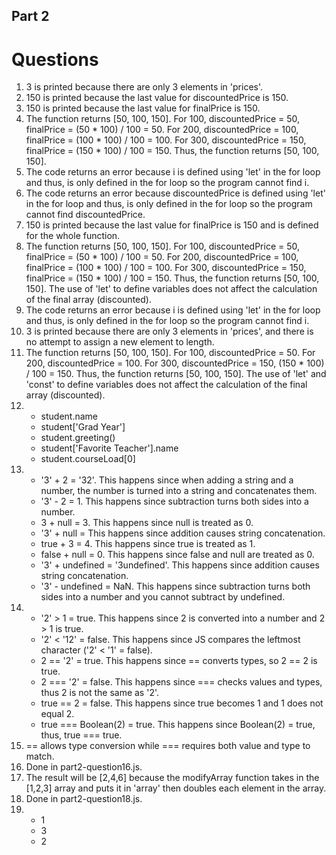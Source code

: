 ## Part 2

# Questions

1. 3 is printed because there are only 3 elements in 'prices'.
2. 150 is printed because the last value for discountedPrice is 150.
3. 150 is printed because the last value for finalPrice is 150.
4. The function returns [50, 100, 150]. For 100, discountedPrice = 50, finalPrice = (50 * 100) / 100 = 50. For 200, discountedPrice = 100, finalPrice = (100 * 100) / 100 = 100. For 300, discountedPrice = 150, finalPrice = (150 * 100) / 100 = 150. Thus, the function returns [50, 100, 150].
5. The code returns an error because i is defined using 'let' in the for loop and thus, is only defined in the for loop so the program cannot find i.
6. The code returns an error because discountedPrice is defined using 'let' in the for loop and thus, is only defined in the for loop so the program cannot find discountedPrice.
7. 150 is printed because the last value for finalPrice is 150 and is defined for the whole function.
8. The function returns [50, 100, 150]. For 100, discountedPrice = 50, finalPrice = (50 * 100) / 100 = 50. For 200, discountedPrice = 100, finalPrice = (100 * 100) / 100 = 100. For 300, discountedPrice = 150, finalPrice = (150 * 100) / 100 = 150. Thus, the function returns [50, 100, 150]. The use of 'let' to define variables does not affect the calculation of the final array (discounted).
9. The code returns an error because i is defined using 'let' in the for loop and thus, is only defined in the for loop so the program cannot find i.
10. 3 is printed because there are only 3 elements in 'prices', and there is no attempt to assign a new element to length.
11. The function returns [50, 100, 150]. For 100, discountedPrice = 50. For 200, discountedPrice = 100. For 300, discountedPrice = 150, (150 * 100) / 100 = 150. Thus, the function returns [50, 100, 150]. The use of 'let' and 'const' to define variables does not affect the calculation of the final array (discounted).
12. - student.name
    - student['Grad Year']
    - student.greeting()
    - student['Favorite Teacher'].name
    - student.courseLoad[0]
13. - '3' + 2 = '32'. This happens since when adding a string and a number, the number is turned into a string and concatenates them.
    - '3' - 2 = 1.  This happens since subtraction turns both sides into a number.
    - 3 + null = 3. This happens since null is treated as 0.
    - '3' + null = This happens since addition causes string concatenation.
    - true + 3 = 4. This happens since true is treated as 1.
    - false + null = 0. This happens since false and null are treated as 0.
    - '3' + undefined = '3undefined'. This happens since addition causes string concatenation.
    - '3' - undefined = NaN. This happens since subtraction turns both sides into a number and you cannot subtract by undefined.
14. - '2' > 1 = true. This happens since 2 is converted into a number and 2 > 1 is true.
    - '2' < '12' = false. This happens since JS compares the leftmost character ('2' < '1' = false).
    - 2 == '2' = true. This happens since == converts types, so 2 == 2 is true.
    - 2 === '2' = false. This happens since === checks values and types, thus 2 is not the same as '2'.
    - true == 2 = false. This happens since true becomes 1 and 1 does not equal 2.
    - true === Boolean(2) = true. This happens since Boolean(2) = true, thus, true === true.
15. == allows type conversion while === requires both value and type to match.
16. Done in part2-question16.js.
17. The result will be [2,4,6] because the modifyArray function takes in the [1,2,3] array and puts it in 'array' then doubles each element in the array.
18. Done in part2-question18.js.
19. - 1
    - 3
    - 2
